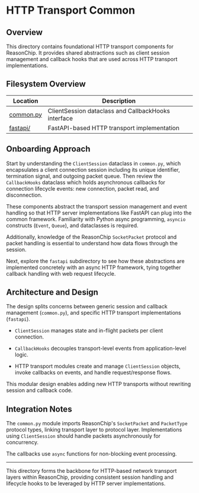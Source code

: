 # HTTP Transport Common

## Overview

This directory contains foundational HTTP transport components for ReasonChip.
It provides shared abstractions such as client session management and
callback hooks that are used across HTTP transport implementations.

## Filesystem Overview

| Location                | Description                                   |
| ----------------------- | --------------------------------------------- |
| [common.py](./common.py) | ClientSession dataclass and CallbackHooks interface |
| [fastapi/](./fastapi/)  | FastAPI-based HTTP transport implementation   |

## Onboarding Approach

Start by understanding the `ClientSession` dataclass in `common.py`, which
encapsulates a client connection session including its unique identifier,
termination signal, and outgoing packet queue. Then review the `CallbackHooks`
dataclass which holds asynchronous callbacks for connection lifecycle events:
new connection, packet read, and disconnection.

These components abstract the transport session management and event handling
so that HTTP server implementations like FastAPI can plug into the common
framework. Familiarity with Python async programming, `asyncio` constructs
(`Event`, `Queue`), and dataclasses is required.

Additionally, knowledge of the ReasonChip `SocketPacket` protocol and packet
handling is essential to understand how data flows through the session.

Next, explore the `fastapi` subdirectory to see how these abstractions
are implemented concretely with an async HTTP framework, tying together
callback handling with web request lifecycle.

## Architecture and Design

The design splits concerns between generic session and callback management
(`common.py`), and specific HTTP transport implementations (`fastapi`).

- `ClientSession` manages state and in-flight packets per client connection.

- `CallbackHooks` decouples transport-level events from application-level logic.

- HTTP transport modules create and manage `ClientSession` objects,
  invoke callbacks on events, and handle request/response flows.

This modular design enables adding new HTTP transports without rewriting
session and callback code.

## Integration Notes

The `common.py` module imports ReasonChip's `SocketPacket` and `PacketType`
protocol types, linking transport layer to protocol layer. Implementations
using `ClientSession` should handle packets asynchronously for concurrency.

The callbacks use `async` functions for non-blocking event processing.

---

This directory forms the backbone for HTTP-based network transport layers
within ReasonChip, providing consistent session handling and lifecycle
hooks to be leveraged by HTTP server implementations.
